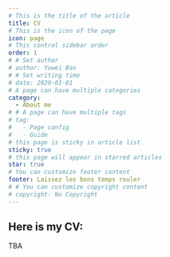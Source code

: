 ```yaml
---
# This is the title of the article
title: CV
# This is the icon of the page
icon: page
# This control sidebar order
order: 1
# # Set author
# author: Yuwei Bao
# # Set writing time
# date: 2020-01-01
# A page can have multiple categories
category:
  - About me
# # A page can have multiple tags
# tag:
#   - Page config
#   - Guide
# this page is sticky in article list
sticky: true
# this page will appear in starred articles
star: true
# You can customize footer content
footer: Laissez les bons temps rouler
# # You can customize copyright content
# copyright: No Copyright
---
```


<!-- Content before `more` comment is regarded as page excerpt. -->

<!-- more -->

## Here is my CV:
TBA